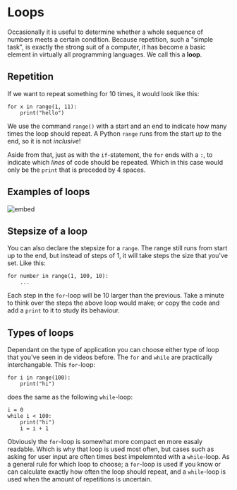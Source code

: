 # Loops

Occasionally it is useful to determine whether a whole sequence of numbers meets a certain condition. Because repetition, such a "simple task", is exactly the strong suit of a computer, it has become a basic element in virtually all programming languages. We call this a **loop**.

## Repetition

If we want to repeat something for 10 times, it would look like this:

    for x in range(1, 11):
        print("hello")

We use the command `range()` with a start and an end to indicate how many times the loop should repeat. A Python `range` runs from the start *up to* the end, so it is not *inclusive*!

Aside from that, just as with the `if`-statement, the `for` ends with a `:`, to indicate which *lines* of code should be repeated. Which in this case would only be the `print` that is preceded by 4 spaces.

## Examples of loops

![embed](https://vimeo.com/album/5380755/embed)

## Stepsize of a loop

You can also declare the stepsize for a `range`. The range still runs from start up to the end, but instead of steps of 1, it will take steps the size that you've set. Like this:

    for number in range(1, 100, 10):
        ...

Each step in the `for`-loop will be 10 larger than the previous. Take a minute to think over the steps the above loop would make; or copy the code and add a `print` to it to study its behaviour.

## Types of loops

Dependant on the type of application you can choose either type of loop that you've seen in de videos before. The `for` and `while` are practically interchangable. This `for`-loop:

    for i in range(100):
        print("hi")

does the same as the following `while`-loop:

    i = 0
    while i < 100:
        print("hi")
        i = i + 1

Obviously the `for`-loop is somewhat more compact en more easaly readable. Which is why that loop is used most often, but cases such as asking for user input are often times best impelemnted with a `while`-loop. As a general rule for which loop to choose; a `for`-loop is used if you know or can calculate exactly how often the loop should repeat, and a `while`-loop is used when the amount of repetitions is uncertain.
